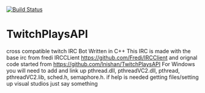 [![Build Status](https://travis-ci.org/hurnhu/TwitchPlaysAPI.svg?branch=master)](https://travis-ci.org/hurnhu/TwitchPlaysAPI)
# TwitchPlaysAPI
cross compatible twitch IRC Bot Written in C++
This IRC is made with the base irc from fredi IRCCLient https://github.com/Fredi/IRCClient
and orignal code started from https://github.com/lnishan/TwitchPlaysAPI
For Windows you will need to add and link up pthread.dll, pthreadVC2.dll, pthread, pthreadVC2.lib, sched.h, semaphore.h. 
if help is needed getting files/setting up visual studios just say something

